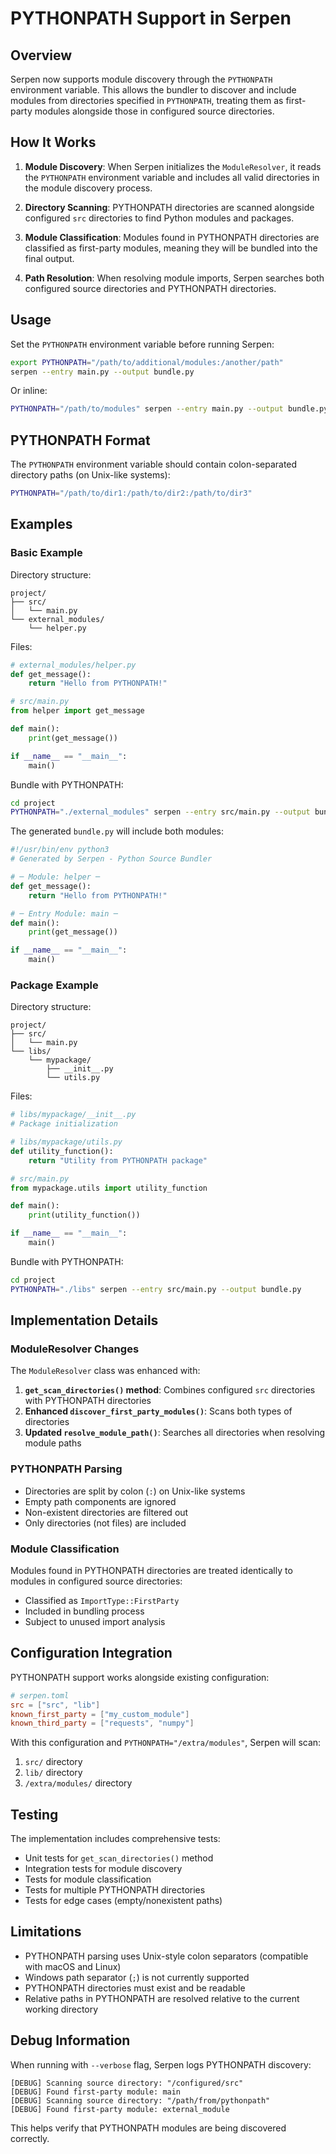 # PYTHONPATH Support in Serpen

## Overview

Serpen now supports module discovery through the `PYTHONPATH` environment variable. This allows the bundler to discover and include modules from directories specified in `PYTHONPATH`, treating them as first-party modules alongside those in configured source directories.

## How It Works

1. **Module Discovery**: When Serpen initializes the `ModuleResolver`, it reads the `PYTHONPATH` environment variable and includes all valid directories in the module discovery process.

2. **Directory Scanning**: PYTHONPATH directories are scanned alongside configured `src` directories to find Python modules and packages.

3. **Module Classification**: Modules found in PYTHONPATH directories are classified as first-party modules, meaning they will be bundled into the final output.

4. **Path Resolution**: When resolving module imports, Serpen searches both configured source directories and PYTHONPATH directories.

## Usage

Set the `PYTHONPATH` environment variable before running Serpen:

```bash
export PYTHONPATH="/path/to/additional/modules:/another/path"
serpen --entry main.py --output bundle.py
```

Or inline:

```bash
PYTHONPATH="/path/to/modules" serpen --entry main.py --output bundle.py
```

## PYTHONPATH Format

The `PYTHONPATH` environment variable should contain colon-separated directory paths (on Unix-like systems):

```bash
PYTHONPATH="/path/to/dir1:/path/to/dir2:/path/to/dir3"
```

## Examples

### Basic Example

Directory structure:

```
project/
├── src/
│   └── main.py
└── external_modules/
    └── helper.py
```

Files:

```python
# external_modules/helper.py
def get_message():
    return "Hello from PYTHONPATH!"

# src/main.py
from helper import get_message

def main():
    print(get_message())

if __name__ == "__main__":
    main()
```

Bundle with PYTHONPATH:

```bash
cd project
PYTHONPATH="./external_modules" serpen --entry src/main.py --output bundle.py
```

The generated `bundle.py` will include both modules:

```python
#!/usr/bin/env python3
# Generated by Serpen - Python Source Bundler

# ─ Module: helper ─
def get_message():
    return "Hello from PYTHONPATH!"

# ─ Entry Module: main ─
def main():
    print(get_message())

if __name__ == "__main__":
    main()
```

### Package Example

Directory structure:

```
project/
├── src/
│   └── main.py
└── libs/
    └── mypackage/
        ├── __init__.py
        └── utils.py
```

Files:

```python
# libs/mypackage/__init__.py
# Package initialization

# libs/mypackage/utils.py
def utility_function():
    return "Utility from PYTHONPATH package"

# src/main.py
from mypackage.utils import utility_function

def main():
    print(utility_function())

if __name__ == "__main__":
    main()
```

Bundle with PYTHONPATH:

```bash
cd project
PYTHONPATH="./libs" serpen --entry src/main.py --output bundle.py
```

## Implementation Details

### ModuleResolver Changes

The `ModuleResolver` class was enhanced with:

1. **`get_scan_directories()` method**: Combines configured `src` directories with PYTHONPATH directories
2. **Enhanced `discover_first_party_modules()`**: Scans both types of directories
3. **Updated `resolve_module_path()`**: Searches all directories when resolving module paths

### PYTHONPATH Parsing

- Directories are split by colon (`:`) on Unix-like systems
- Empty path components are ignored
- Non-existent directories are filtered out
- Only directories (not files) are included

### Module Classification

Modules found in PYTHONPATH directories are treated identically to modules in configured source directories:

- Classified as `ImportType::FirstParty`
- Included in bundling process
- Subject to unused import analysis

## Configuration Integration

PYTHONPATH support works alongside existing configuration:

```toml
# serpen.toml
src = ["src", "lib"]
known_first_party = ["my_custom_module"]
known_third_party = ["requests", "numpy"]
```

With this configuration and `PYTHONPATH="/extra/modules"`, Serpen will scan:

1. `src/` directory
2. `lib/` directory
3. `/extra/modules/` directory

## Testing

The implementation includes comprehensive tests:

- Unit tests for `get_scan_directories()` method
- Integration tests for module discovery
- Tests for module classification
- Tests for multiple PYTHONPATH directories
- Tests for edge cases (empty/nonexistent paths)

## Limitations

- PYTHONPATH parsing uses Unix-style colon separators (compatible with macOS and Linux)
- Windows path separator (`;`) is not currently supported
- PYTHONPATH directories must exist and be readable
- Relative paths in PYTHONPATH are resolved relative to the current working directory

## Debug Information

When running with `--verbose` flag, Serpen logs PYTHONPATH discovery:

```
[DEBUG] Scanning source directory: "/configured/src"
[DEBUG] Found first-party module: main
[DEBUG] Scanning source directory: "/path/from/pythonpath"  
[DEBUG] Found first-party module: external_module
```

This helps verify that PYTHONPATH modules are being discovered correctly.
